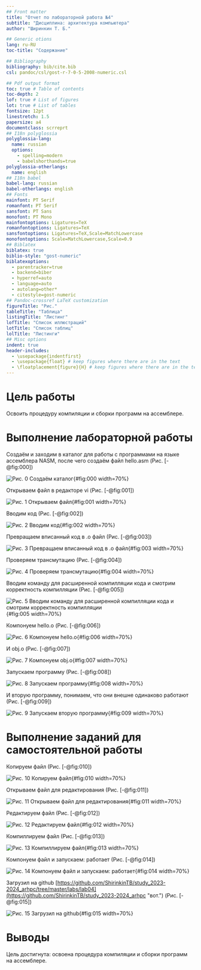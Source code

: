 ```yaml
---
## Front matter
title: "Отчет по лабораторной работа №4"
subtitle: "Дисциплина: архитектура компьютера"
author: "Ширинкин Т. Б."

## Generic otions
lang: ru-RU
toc-title: "Содержание"

## Bibliography
bibliography: bib/cite.bib
csl: pandoc/csl/gost-r-7-0-5-2008-numeric.csl

## Pdf output format
toc: true # Table of contents
toc-depth: 2
lof: true # List of figures
lot: true # List of tables
fontsize: 12pt
linestretch: 1.5
papersize: a4
documentclass: scrreprt
## I18n polyglossia
polyglossia-lang:
  name: russian
  options:
    - spelling=modern
    - babelshorthands=true
polyglossia-otherlangs:
  name: english
## I18n babel
babel-lang: russian
babel-otherlangs: english
## Fonts
mainfont: PT Serif
romanfont: PT Serif
sansfont: PT Sans
monofont: PT Mono
mainfontoptions: Ligatures=TeX
romanfontoptions: Ligatures=TeX
sansfontoptions: Ligatures=TeX,Scale=MatchLowercase
monofontoptions: Scale=MatchLowercase,Scale=0.9
## Biblatex
biblatex: true
biblio-style: "gost-numeric"
biblatexoptions:
  - parentracker=true
  - backend=biber
  - hyperref=auto
  - language=auto
  - autolang=other*
  - citestyle=gost-numeric
## Pandoc-crossref LaTeX customization
figureTitle: "Рис."
tableTitle: "Таблица"
listingTitle: "Листинг"
lofTitle: "Список иллюстраций"
lotTitle: "Список таблиц"
lolTitle: "Листинги"
## Misc options
indent: true
header-includes:
  - \usepackage{indentfirst}
  - \usepackage{float} # keep figures where there are in the text
  - \floatplacement{figure}{H} # keep figures where there are in the text
---
```


# Цель работы

Освоить процедуру компиляции и сборки программ на ассемблере.

# Выполнение лабораторной работы

Создаём и заходим в каталог для работы с программами на языке ассемблера NASM, после чего создаём файл hello.asm (Рис. [-@fig:000])

![Рис. 0 Создаём каталог](image/0.png){#fig:000 width=70%}

Открываем файл в редакторе vi (Рис. [-@fig:001])

![Рис. 1 Открываем файл](image/1.png){#fig:001 width=70%}

Вводим код (Рис. [-@fig:002])

![Рис. 2 Вводим код](image/2.png){#fig:002 width=70%}

Превращаем вписанный код в .o файл (Рис. [-@fig:003])

![Рис. 3 Превращаем вписанный код в .o файл](image/3.png){#fig:003 width=70%}

Проверяем трансмутацию (Рис. [-@fig:004])

![Рис. 4 Проверяем трансмутацию](image/4.png){#fig:004 width=70%}

Вводим команду для расширенной компилляции кода и смотрим корректность компилляции (Рис. [-@fig:005])

![Рис. 5 Вводим команду для расширенной компилляции кода и смотрим корректность компилляции](image/5.png){#fig:005 width=70%}

Компонуем hello.o (Рис. [-@fig:006])

![Рис. 6 Компонуем hello.o](image/6.png){#fig:006 width=70%}

И obj.o (Рис. [-@fig:007])

![Рис. 7 Компонуем obj.o](image/7.png){#fig:007 width=70%}

Запускаем программу (Рис. [-@fig:008])

![Рис. 8 Запускаем программу](image/8.png){#fig:008 width=70%}

И вторую программу, понимаем, что они внешне одинаково работают (Рис. [-@fig:009])

![Рис. 9 Запускаем вторую программу](image/9.png){#fig:009 width=70%}

# Выполнение заданий для самостоятельной работы

Копируем файл (Рис. [-@fig:010])

![Рис. 10 Копируем файл](image/10.png){#fig:010 width=70%}

Открываем файл для редактирования (Рис. [-@fig:011])

![Рис. 11 Открываем файл для редактирования](image/11.png){#fig:011 width=70%}

Редактируем файл (Рис. [-@fig:012])

![Рис. 12 Редактируем файл](image/12.png){#fig:012 width=70%}

Компиллируем файл (Рис. [-@fig:013])

![Рис. 13 Компиллируем файл](image/13.png){#fig:013 width=70%}

Компонуем файл и запускаем: работает (Рис. [-@fig:014])

![Рис. 14 Компонуем файл и запускаем: работает](image/14.png){#fig:014 width=70%}

Загрузил на github [https://github.com/ShirinkinTB/study_2023-2024_arhpc/tree/master/labs/lab04](https://github.com/ShirinkinTB/study_2023-2024_arhpc "вот.") (Рис. [-@fig:015])

![Рис. 15 Загрузил на github](image/15.png){#fig:015 width=70%}
# Выводы

Цель достигнута: освоена процедура компиляции и сборки программ на ассемблере.